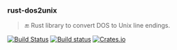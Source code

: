 ### rust-dos2unix
 > :end: Rust library to convert DOS to Unix line endings.

[![Build Status](https://travis-ci.org/stpettersens/rust-dos2unix.png?branch=master)](https://travis-ci.org/stpettersens/rust-dos2unix)
[![Build status](https://ci.appveyor.com/api/projects/status/ngdv49j0cfuv7hin?svg=true)](https://ci.appveyor.com/project/stpettersens/rust-dos2unix)
[![Crates.io](https://img.shields.io/crates/v/dos2unix.svg)](https://crates.io/crates/dos2unix)
